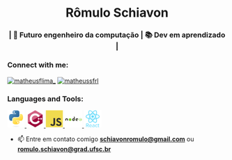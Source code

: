 <h1 align="center">Rômulo Schiavon</h1>
<h3 align="center">| 👷 Futuro engenheiro da computação | 📚 Dev em aprendizado |</h1>


<h3 align="left">Connect with me:</h3>
<p align="left">
<a href="https://twitter.com/romuloschiavon" target="blank"><img align="center" src="https://img.icons8.com/nolan/64/twitter.png" alt="matheusflima_" height="30" width="30" /></a>
<a href="https://instagram.com/romuloschiavon" target="blank"><img align="center" src="https://img.icons8.com/nolan/64/instagram-new.png" alt="matheussfrl" height="30" width="30" /></a>
</p>

<h3 align="left">Languages and Tools:</h3>
<p align="left">
  <a href="https://www.python.org" target="_blank">
    <img src="https://raw.githubusercontent.com/devicons/devicon/master/icons/python/python-original.svg"   alt="python" width="40" height="40"/>
  </a>
  <a href="https://www.w3schools.com/cpp/" target="_blank">
    <img src="https://raw.githubusercontent.com/devicons/devicon/master/icons/cplusplus/cplusplus-original.svg"   alt="cplusplus" width="40" height="40"/>
  </a>
  <a href="https://developer.mozilla.org/en-US/docs/Web/JavaScript" target="_blank">
    <img src="https://raw.githubusercontent.com/devicons/devicon/master/icons/javascript/javascript-original.svg" alt="javascript" width="40" height="40"/>
  </a>
  <a href="https://nodejs.org" target="_blank">
    <img src="https://raw.githubusercontent.com/devicons/devicon/master/icons/nodejs/nodejs-original-wordmark.svg" alt="nodejs" width="40" height="40"/>
  </a>
  <a href="https://reactjs.org/" target="_blank">
    <img src="https://raw.githubusercontent.com/devicons/devicon/master/icons/react/react-original-wordmark.svg" alt="react" width="40" height="40"/>
  </a>  
</p>

- 📫 Entre em contato comigo **schiavonromulo@gmail.com** ou **romulo.schiavon@grad.ufsc.br**

